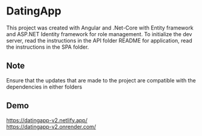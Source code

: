 # DatingApp

This project was created with Angular and .Net-Core with Entity framework and ASP.NET Identity framework for role management. To initialize the dev server, read the instructions in the API folder README for application, read the instructions in the SPA folder.

## Note

Ensure that the updates that are made to the project are compatible with the dependencies in either folders

## Demo

https://datingapp-v2.netlify.app/ <br />
https://datingapp-v2.onrender.com/
